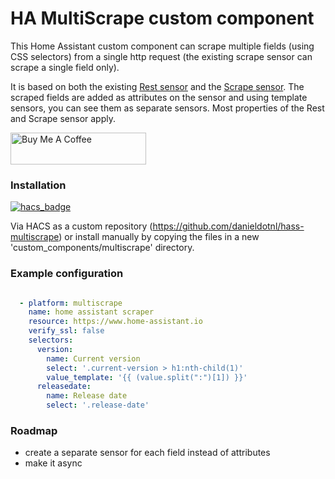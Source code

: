 # HA MultiScrape custom component
This Home Assistant custom component can scrape multiple fields (using CSS selectors) from a single http request (the existing scrape sensor can scrape a single field only).

It is based on both the existing [Rest sensor](https://www.home-assistant.io/integrations/rest/) and the [Scrape sensor](https://www.home-assistant.io/integrations/scrape).
The scraped fields are added as attributes on the sensor and using template sensors, you can see them as separate sensors.
Most properties of the Rest and Scrape sensor apply.

<a href="https://www.buymeacoffee.com/danieldotnl" target="_blank"><img src="https://cdn.buymeacoffee.com/buttons/default-blue.png" alt="Buy Me A Coffee" style="height: 51px !important;width: 217px !important;" ></a>


### Installation
[![hacs_badge](https://img.shields.io/badge/HACS-Custom-orange.svg?style=for-the-badge)](https://github.com/danieldotnl/hass-multiscrape)

Via HACS as a custom repository (https://github.com/danieldotnl/hass-multiscrape) or install manually by copying the files in a new 'custom_components/multiscrape' directory.

### Example configuration

```yaml

  - platform: multiscrape
    name: home assistant scraper
    resource: https://www.home-assistant.io
    verify_ssl: false
    selectors:
      version:
        name: Current version
        select: '.current-version > h1:nth-child(1)'
        value_template: '{{ (value.split(":")[1]) }}'
      releasedate:
        name: Release date
        select: '.release-date'
```
### Roadmap
- create a separate sensor for each field instead of attributes
- make it async

